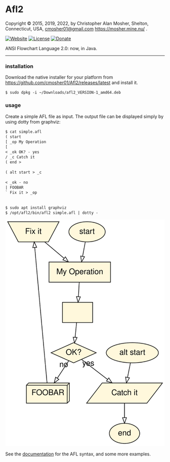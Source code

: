 # Afl2

Copyright © 2015, 2019, 2022, by Christopher Alan Mosher, Shelton, Connecticut, USA, <cmosher01@gmail.com> https://mosher.mine.nu/ .

[![Website](https://img.shields.io/website/https/cmosher01.github.io/Afl2.svg)](https://cmosher01.github.io/Afl2)
[![License](https://img.shields.io/github/license/cmosher01/Afl2.svg)](https://www.gnu.org/licenses/gpl.html)
[![Donate](https://img.shields.io/badge/Donate-PayPal-green.svg)](https://www.paypal.com/cgi-bin/webscr?cmd=_s-xclick&hosted_button_id=CVSSQ2BWDCKQ2)

ANSI Flowchart Language 2.0: now, in Java.

---

### installation

Download the native installer for your platform from
https://github.com/cmosher01/Afl2/releases/latest and install it.

```shell
$ sudo dpkg -i ~/Downloads/afl2_VERSION-1_amd64.deb
```

### usage

Create a simple AFL file as input. The output file can
be displayed simply by using dotty from graphviz:

```shell
$ cat simple.afl
( start
[ _op My Operation
[
< _ok OK? - yes
/ _c Catch it
( end >

( alt start > _c

< _ok - no
| FOOBAR
` Fix it > _op


$ sudo apt install graphviz
$ /opt/afl2/bin/afl2 simple.afl | dotty -
```

![](./docs/nominal.afl.svg)

See the [documentation](https://cmosher01.github.io/Afl2)
for the AFL syntax, and some more examples.

